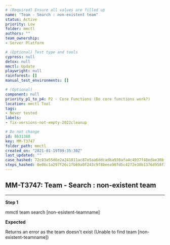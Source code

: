 ```yaml
---
# (Required) Ensure all values are filled up
name: "Team - Search : non-existent team"
status: Active
priority: Low
folder: mmctl
authors: ""
team_ownership: 
- Server Platform

# (Optional) Test type and tools
cypress: null
detox: null
mmctl: Update
playwright: null
rainforest: []
manual_test_environments: []

# (Optional)
component: null
priority_p1_to_p4: P2 - Core Functions (Do core functions work?)
location: mmctl Tool
tags: 
- Never tested
labels: 
- fix-versions-not-empty-2022cleanup

# Do not change
id: 8631380
key: MM-T3747
folder_path: mmctl
created_on: "2021-01-19T09:35:30Z"
last_updated: ""
case_hashed: 72c83a55d6e2a241811ac87e5aa6ddcadba930afa4c4937f48edae30bfd5d0c6403b884197dfa095f75dffdc09cbd8b0
steps_hashed: 0e06c1a297f26c1fb69a0f243c9f8beea98fd5c4272e30b1376d958f3d9d6bc7ae4728c98b0843e512958c9682407048
---
```


## MM-T3747: Team - Search : non-existent team

---

**Step 1**

mmctl team search \[non-esistent-teamname]

**Expected**

Returns an error as the team doesn't exist (Unable to find team \[non-existent-teamname])
